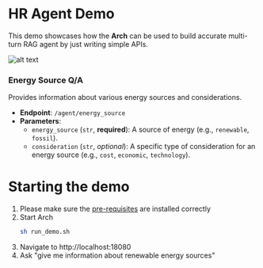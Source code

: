 # HR Agent Demo

This demo showcases how the **Arch** can be used to build accurate multi-turn RAG agent by just writing simple APIs.

![alt text](<multi-turn-example.png>)

### Energy Source Q/A
Provides information about various energy sources and considerations.

- **Endpoint**: `/agent/energy_source`
- **Parameters**:
  - `energy_source` (`str`, **required**): A source of energy (e.g., `renewable`, `fossil`).
  - `consideration` (`str`, *optional*): A specific type of consideration for an energy source (e.g., `cost`, `economic`, `technology`).

# Starting the demo
1. Please make sure the [pre-requisites](https://github.com/katanemo/arch/?tab=readme-ov-file#prerequisites) are installed correctly
2. Start Arch
   ```sh
   sh run_demo.sh
   ```
3. Navigate to http://localhost:18080
4. Ask "give me information about renewable energy sources"
